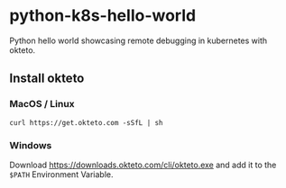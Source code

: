 # python-k8s-hello-world

Python hello world showcasing remote debugging in kubernetes with okteto.

## Install okteto

### MacOS / Linux
 ```
 curl https://get.okteto.com -sSfL | sh
 ```

### Windows
Download https://downloads.okteto.com/cli/okteto.exe and add it to the `$PATH` Environment Variable.
